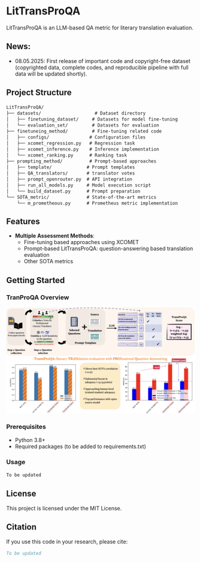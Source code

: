 # LitTransProQA

LitTransProQA is an LLM-based QA metric for literary translation evaluation. 

## News:
 - 08.05.2025: First release of important code and copyright-free dataset (copyrighted data, complete codes, and reproducible pipeline with full data will be updated shortly).

## Project Structure

```
LitTransProQA/
├── datasets/                    # Dataset directory
│   ├── finetuning_dataset/     # Datasets for model fine-tuning
│   └── evaluation_set/         # Datasets for evaluation
├── finetuneing_method/         # Fine-tuning related code
│   ├── configs/               # Configuration files
│   ├── xcomet_regression.py   # Regression task
│   ├── xcomet_inference.py    # Inference implementation
│   └── xcomet_ranking.py      # Ranking task
├── prompting_method/          # Prompt-based approaches
│   ├── template/             # Prompt templates
│   ├── QA_translators/       # translator votes
│   ├── prompt_openrouter.py  # API integration
│   ├── run_all_models.py     # Model execution script
│   └── build_dataset.py      # Prompt preparation
└── SOTA_metric/              # State-of-the-art metrics
    └── m_prometheous.py      # Prometheus metric implementation
```

## Features

- **Multiple Assessment Methods**:
  - Fine-tuning based approaches using XCOMET
  - Prompt-based LitTransProQA: question-answering based translation evaluation
  - Other SOTA metrics

## Getting Started

### TranProQA Overview
![LitTransproQA summary](Fig/figure1.png)

### Prerequisites

- Python 3.8+
- Required packages (to be added to requirements.txt)

### Usage
```bash
To be updated
```

## License

This project is licensed under the MIT License.

## Citation

If you use this code in your research, please cite:

```bibtex
To be updated
```
